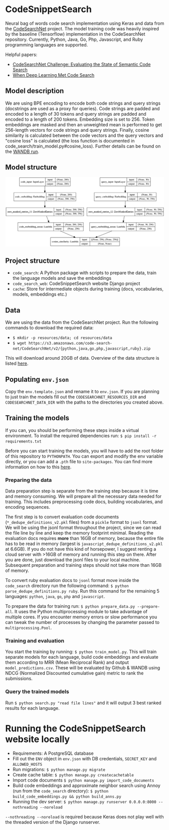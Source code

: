 # CodeSnippetSearch

Neural bag of words code search implementation using Keras and data from the [CodeSearchNet](https://github.com/github/CodeSearchNet) project.
The model training code was heavily inspired by the baseline (Tensorflow) implementation in the CodeSearchNet repository. 
Currently, Python, Java, Go, Php, Javascript, and Ruby programming languages are supported.

Helpful papers:
* [CodeSearchNet Challenge: Evaluating the State of Semantic Code Search](https://arxiv.org/pdf/1909.09436.pdf)
* [When Deep Learning Met Code Search](https://arxiv.org/pdf/1905.03813.pdf)

## Model description

We are using BPE encoding to encode both code strings and query strings (docstrings are used as a proxy for queries). 
Code strings are padded and encoded to a length of 30 tokens and query strings are padded and encoded to a length of 200 tokens. 
Embedding size is set to 256. Token embeddings are masked and then an unweighted mean is performed to get 256-length vectors for code strings and query strings.
Finally, cosine similarity is calculated between the code vectors and the query vectors and "cosine loss" is calculated 
(the loss function is documented in code_search/train_model.py#cosine_loss).
Further details can be found on the [WANDB run](https://app.wandb.ai/roknovosel/glorified-code-search/runs/21hzzq1h/overview).

## Model structure

![Model structure](assets/model.png)

## Project structure
- `code_search`: A Python package with scripts to prepare the data, train the language models and save the embeddings
- `code_search_web`: CodeSnippetSearch website Django project
- `cache`: Store for intermediate objects during training (docs, vocabularies, models, embeddings etc.)

## Data

We are using the data from the CodeSearchNet project. Run the following commands to download the required data:

- `$ mkdir -p resources/data; cd resources/data`
- `$ wget https://s3.amazonaws.com/code-search-net/CodeSearchNet/v2/{python,java,go,php,javascript,ruby}.zip`

This will download around 20GB of data. Overview of the data structure is listed [here](https://github.com/github/CodeSearchNet/tree/master/resources).

## Populating `env.json`

Copy the `env.template.json` and rename it to `env.json`. If you are planning to just train the models fill out the 
`CODESEARCHNET_RESOURCES_DIR` and `CODESEARCHNET_DATA_DIR` with the paths to the directories you created above.

## Training the models

If you can, you should be performing these steps inside a virtual environment.
To install the required dependencies run: `$ pip install -r requirements.txt`

Before you can start training the models, you will have to add the root folder of this repository to `PYTHONPATH`. You
can export and modify the env variable directly, or you can add a `.pth` file to `site-packages`.
You can find more information on how to this [here](https://stackoverflow.com/questions/10738919/how-do-i-add-a-path-to-pythonpath-in-virtualenv).

### Preparing the data

Data preparation step is separate from the training step because it is time and memory consuming. We will prepare all the
necessary data needed for training. This includes preprocessing code docs, building vocabularies, and encoding sequences.

The first step is to convert evaluation code documents (`*_dedupe_definitions_v2.pkl` files) from a `pickle` format to `jsonl` format. We will be using the jsonl
format throughout the project, since we can read the file line by line and keep the memory footprint minimal. Reading the
evaluation docs requires **more** than 16GB of memory, because the entire file has to be read in memory (largest is `javascript_dedupe_definitions_v2.pkl` at 6.6GB).
If you do not have this kind of horsepower, I suggest renting a cloud server with >16GB of memory and running this step on there. After you are done,
just download the jsonl files to your local machine. Subsequent preparation and training steps should not take more than 16GB of memory.

To convert ruby evaluation docs to `jsonl` format move inside the `code_search` directory run the following command:
`$ python parse_dedupe_definitions.py ruby`. Run this command for the remaining 5 languages: `python`, `java`, `go`, `php` and `javascript`.

To prepare the data for training run: `$ python prepare_data.py --prepare-all`. It uses the Python multiprocessing
module to take advantage of multiple cores. If you encounter memory errors or slow performance you can tweak the number of
processes by changing the parameter passed to `multiprocessing.Pool`.

### Training and evaluation

You start the training by running: `$ python train_model.py`. This will train separate models for each language, build code embeddings
and evaluate them according to MRR (Mean Reciprocal Rank) and output `model_predictions.csv`. These will be evaluated by Github & WANDB 
using NDCG (Normalized Discounted cumulative gain) metric to rank the submissions.

### Query the trained models

Run `$ python search.py "read file lines"` and it will output 3 best ranked results for each language.

# Running the CodeSnippetSearch website locally

- Requirements: A PostgreSQL database
- Fill out the `ENV` object in `env.json` with DB credentials, `SECRET_KEY` and `ALLOWED_HOSTS`
- Run migrations: `$ python manage.py migrate`
- Create cache table: `$ python manage.py createcachetable`
- Import code documents `$ python manage.py import_code_documents`
- Build code embeddings and approximate neighbor search using Annoy (run from the `code_search` directory): `$ python build_code_embeddings.py && python build_anns.py`
- Running the dev server: `$ python manage.py runserver 0.0.0.0:8000 --nothreading --noreload`

`--nothreading --noreload` is required because Keras does not play well with the threaded version of the Django runserver.
